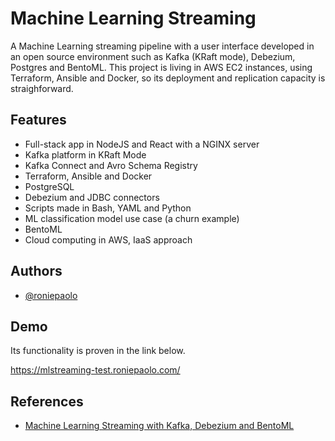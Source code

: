 
# Machine Learning Streaming

A Machine Learning streaming pipeline with a user interface developed in an open source environment such as Kafka (KRaft mode), Debezium, Postgres and BentoML. This project is living in AWS EC2 instances, using Terraform,  Ansible and Docker, so its deployment and replication capacity is straighforward. 
## Features

- Full-stack app in NodeJS and React with a NGINX server
- Kafka platform in KRaft Mode
- Kafka Connect and Avro Schema Registry
- Terraform, Ansible and Docker
- PostgreSQL
- Debezium and JDBC connectors
- Scripts made in Bash, YAML and Python
- ML classification model use case (a churn example)
- BentoML
- Cloud computing in AWS, IaaS approach


## Authors

- [@roniepaolo](https://www.github.com/roniepaolo)


## Demo

Its functionality is proven in the link below.

https://mlstreaming-test.roniepaolo.com/


## References
* [Machine Learning Streaming with Kafka, Debezium and BentoML](https://towardsdatascience.com/machine-learning-streaming-with-kafka-debezium-and-bentoml-c5f3996afe8f)
